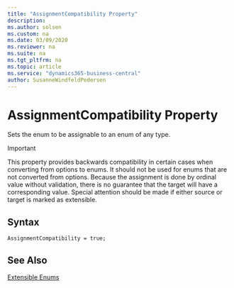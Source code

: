 ```yaml
---
title: "AssignmentCompatibility Property"
description:
ms.author: solsen
ms.custom: na
ms.date: 03/09/2020
ms.reviewer: na
ms.suite: na
ms.tgt_pltfrm: na
ms.topic: article
ms.service: "dynamics365-business-central"
author: SusanneWindfeldPedersen
---
```


# AssignmentCompatibility Property
Sets the enum to be assignable to an enum of any type. 

> [!IMPORTANT]  
> This property provides backwards compatibility in certain cases when converting from options to enums. It should not be used for enums that are not converted from options. 
> Because the assignment is done by ordinal value without validation, there is no guarantee that the target will have a corresponding value. Special attention should be made if either source or target is marked as extensible.


## Syntax

```
AssignmentCompatibility = true;
```

## See Also
[Extensible Enums](../devenv-extensible-enums.md)  
